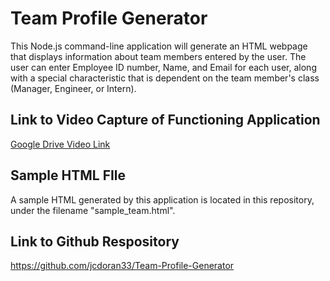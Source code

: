 # Team Profile Generator

This Node.js command-line application will generate an HTML webpage that displays information about team members entered by the user. The user can enter Employee ID number, Name, and Email for each user, along with a special characteristic that is dependent on the team member's class (Manager, Engineer, or Intern).

## Link to Video Capture of Functioning Application

[Google Drive Video Link](https://drive.google.com/file/d/1lW1vk33tdpo-MxXTlD_wed9HxFhFSPPo/view)

## Sample HTML FIle

A sample HTML generated by this application is located in this repository, under the filename "sample_team.html".

## Link to Github Respository

https://github.com/jcdoran33/Team-Profile-Generator